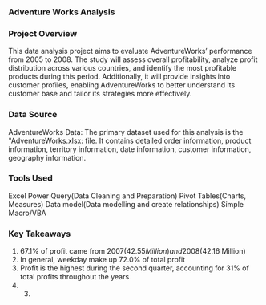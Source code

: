### Adventure Works Analysis

### Project Overview

This data analysis project aims to evaluate AdventureWorks’ performance from 2005 to 2008. The study will assess overall profitability, analyze profit distribution across various countries, and identify the most profitable products during this period. Additionally, it will provide insights into customer profiles, enabling AdventureWorks to better understand its customer base and tailor its strategies more effectively.

### Data Source
AdventureWorks Data: The primary dataset used for this analysis is the "AdventureWorks.xlsx: file. It contains detailed order information, product information, territory information, date information, customer information, geography information.

### Tools Used
Excel
Power Query(Data Cleaning and Preparation)
Pivot Tables(Charts, Measures)
Data model(Data modelling and create relationships)
Simple Macro/VBA

### Key Takeaways
1. 67.1% of profit came from 2007($42.55 Million) and 2008($42.16 Million)
2. In general, weekday make up 72.0% of total profit
3. Profit is the highest during the second quarter, accounting for 31% of total profits throughout the years
4. 3.
